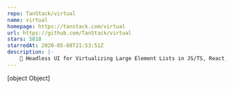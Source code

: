 ```yaml
---
repo: TanStack/virtual
name: virtual
homepage: https://tanstack.com/virtual
url: https://github.com/TanStack/virtual
stars: 5818
starredAt: 2020-05-08T21:53:51Z
description: |-
    🤖 Headless UI for Virtualizing Large Element Lists in JS/TS, React, Solid, Vue and Svelte
---
```


[object Object]
